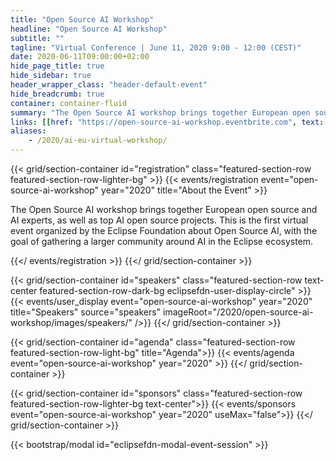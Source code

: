 ```yaml
---
title: "Open Source AI Workshop"
headline: "Open Source AI Workshop"
subtitle: ""
tagline: "Virtual Conference | June 11, 2020 9:00 - 12:00 (CEST)"
date: 2020-06-11T09:00:00+02:00
hide_page_title: true
hide_sidebar: true
header_wrapper_class: "header-default-event"
hide_breadcrumb: true
container: container-fluid
summary: "The Open Source AI workshop brings together European open source and AI experts, as well as top AI open source projects. This is the first virtual event organized by the Eclipse Foundation about Open Source AI, with the goal of gathering a larger community around AI in the Eclipse ecosystem."
links: [[href: "https://open-source-ai-workshop.eventbrite.com", text: "Register"], [href: "#speakers", text: "Speakers"], [href: "#agenda", text: "Agenda"]]
aliases:
    - /2020/ai-eu-virtual-workshop/
---
```


{{< grid/section-container id="registration" class="featured-section-row featured-section-row-lighter-bg" >}}
  {{< events/registration event="open-source-ai-workshop" year="2020" title="About the Event" >}} 


The Open Source AI workshop brings together European open source and AI experts, as well as top AI open source projects. This is the first virtual event organized by the Eclipse Foundation about Open Source AI, with the goal of gathering a larger community around AI in the Eclipse ecosystem.

  {{</ events/registration >}}
{{</ grid/section-container >}}

{{< grid/section-container id="speakers" class="featured-section-row text-center featured-section-row-dark-bg eclipsefdn-user-display-circle" >}}
  {{< events/user_display event="open-source-ai-workshop" year="2020" title="Speakers" source="speakers" imageRoot="/2020/open-source-ai-workshop/images/speakers/" />}}
{{</ grid/section-container >}}

{{< grid/section-container id="agenda" class="featured-section-row featured-section-row-light-bg" title="Agenda">}}
  {{< events/agenda event="open-source-ai-workshop" year="2020" >}}
{{</ grid/section-container >}}


{{< grid/section-container id="sponsors" class="featured-section-row featured-section-row-lighter-bg text-center">}}
  {{< events/sponsors event="open-source-ai-workshop" year="2020"  useMax="false">}}
{{</ grid/section-container >}}

{{< bootstrap/modal id="eclipsefdn-modal-event-session" >}}